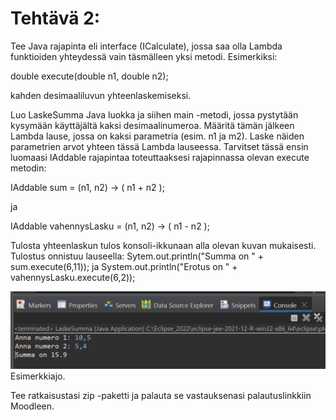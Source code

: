 # Tehtävä 2:
Tee Java rajapinta eli interface (ICalculate), jossa saa olla Lambda funktioiden yhteydessä vain täsmälleen yksi metodi. Esimerkiksi: 

double execute(double n1, double n2); 

kahden desimaaliluvun yhteenlaskemiseksi. 

Luo LaskeSumma Java luokka ja siihen main -metodi, jossa pystytään kysymään käyttäjältä kaksi desimaalinumeroa. Määritä tämän jälkeen Lambda lause, jossa on kaksi parametria (esim. n1 ja m2). Laske näiden parametrien arvot yhteen tässä Lambda lauseessa. Tarvitset tässä ensin luomaasi IAddable rajapintaa toteuttaaksesi rajapinnassa olevan execute metodin:

IAddable sum =  (n1, n2) -> (  n1 + n2 );

ja 

IAddable vahennysLasku =  (n1, n2) -> (  n1 - n2 );

Tulosta yhteenlaskun tulos konsoli-ikkunaan alla olevan kuvan mukaisesti.
Tulostus onnistuu lauseella:
Sytem.out.println("Summa on " + sum.execute(6,11));
ja
System.out.println("Erotus on " + vahennysLasku.execute(6,2));

![Esimerkkiajo](./Kuva_01.PNG)<br>
Esimerkkiajo.


Tee ratkaisustasi zip -paketti ja palauta se vastauksenasi palautuslinkkiin Moodleen.